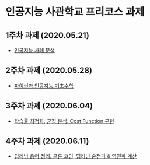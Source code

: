 인공지능 사관학교 프리코스 과제
==========
1주차 과제 (2020.05.21)
----------
- [인공지능 사례 분석][1weeklink]

[1weeklink]: 1주차_과제.ipynb "1주차 과제"

2주차 과제 (2020.05.28)
----------
- [파이썬과 인공지능 기초수학][2weeklink]

[2weeklink]: 2주차과제.ipynb "2주차 과제"

3주차 과제 (2020.06.04)
----------
- [학습률 최적화, 군집 분석, Cost Function 구현][3weeklink]

[3weeklink]: 3주차_과제.ipynb "3주차 과제"

4주차 과제 (2020.06.11)
----------
- [딥러닝 용어 정리, 클론 코딩, 딥러닝 순전파 & 역전파 계산][4weeklink]

[4weeklink]: 4주차_과제.ipynb "4주차 과제"


